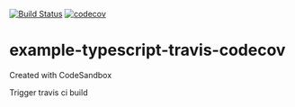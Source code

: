 [![Build Status](https://travis-ci.org/bhadreshdesai/example-typescript-travis-codecov.svg?branch=main)](https://travis-ci.org/bhadreshdesai/example-typescript-travis-codecov)
[![codecov](https://codecov.io/gh/bhadreshdesai/example-typescript-travis-codecov/branch/main/graph/badge.svg?token=30SDGZCUU5)](https://codecov.io/gh/bhadreshdesai/example-typescript-travis-codecov)

# example-typescript-travis-codecov

Created with CodeSandbox

Trigger travis ci build
